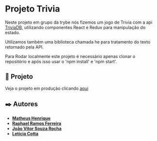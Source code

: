 # Projeto Trivia

Neste projeto em grupo da trybe nós fizemos um jogo de Trivia com a api [TriviaDB](https://opentdb.com/), utilizando componentes React e Redux para manipulação do estado.

Utilizamos também uma biblioteca chamada he para tratamento do texto retornado pela API.

Para Rodar localmente este projeto é necessário apenas clonar o repositório e após isso usar o 'npm install' e 'npm start'.

## 📱 Projeto

Veja o projeto em produção clicando [aqui](https://project-trivia-react-redux-ten.vercel.app/)

## ✒️ Autores

* **[Matheus Henrique](https://github.com/yMaatheus)**
* **[Raphael Ramos Ferreira](https://github.com/raphaelramos22)**
* **[João Vitor Souza Rocha](https://github.com/Jvitorsouza18)**
* **[Letícia Cotta](https://github.com/lcscotta)**
